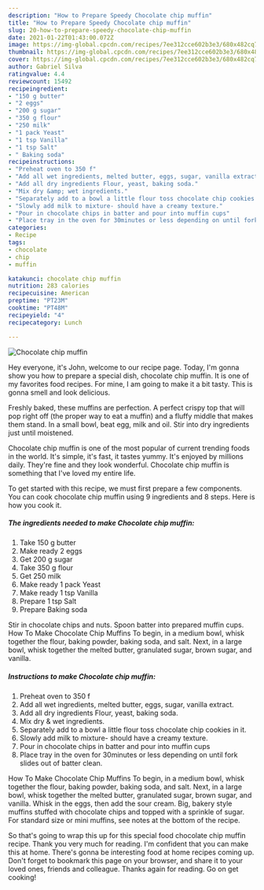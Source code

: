 ```yaml
---
description: "How to Prepare Speedy Chocolate chip muffin"
title: "How to Prepare Speedy Chocolate chip muffin"
slug: 20-how-to-prepare-speedy-chocolate-chip-muffin
date: 2021-01-22T01:43:00.072Z
image: https://img-global.cpcdn.com/recipes/7ee312cce602b3e3/680x482cq70/chocolate-chip-muffin-recipe-main-photo.jpg
thumbnail: https://img-global.cpcdn.com/recipes/7ee312cce602b3e3/680x482cq70/chocolate-chip-muffin-recipe-main-photo.jpg
cover: https://img-global.cpcdn.com/recipes/7ee312cce602b3e3/680x482cq70/chocolate-chip-muffin-recipe-main-photo.jpg
author: Gabriel Silva
ratingvalue: 4.4
reviewcount: 15492
recipeingredient:
- "150 g butter"
- "2 eggs"
- "200 g sugar"
- "350 g flour"
- "250 milk"
- "1 pack Yeast"
- "1 tsp Vanilla"
- "1 tsp Salt"
- " Baking soda"
recipeinstructions:
- "Preheat oven to 350 f"
- "Add all wet ingredients, melted butter, eggs, sugar, vanilla extract."
- "Add all dry ingredients Flour, yeast, baking soda."
- "Mix dry &amp; wet ingredients."
- "Separately add to a bowl a little flour toss chocolate chip cookies in it."
- "Slowly add milk to mixture- should have a creamy texture."
- "Pour in chocolate chips in batter and pour into muffin cups"
- "Place tray in the oven for 30minutes or less depending on until fork slides out of batter clean."
categories:
- Recipe
tags:
- chocolate
- chip
- muffin

katakunci: chocolate chip muffin 
nutrition: 283 calories
recipecuisine: American
preptime: "PT23M"
cooktime: "PT48M"
recipeyield: "4"
recipecategory: Lunch

---
```



![Chocolate chip muffin](https://img-global.cpcdn.com/recipes/7ee312cce602b3e3/680x482cq70/chocolate-chip-muffin-recipe-main-photo.jpg)

Hey everyone, it's John, welcome to our recipe page. Today, I'm gonna show you how to prepare a special dish, chocolate chip muffin. It is one of my favorites food recipes. For mine, I am going to make it a bit tasty. This is gonna smell and look delicious.

Freshly baked, these muffins are perfection. A perfect crispy top that will pop right off (the proper way to eat a muffin) and a fluffy middle that makes them stand. In a small bowl, beat egg, milk and oil. Stir into dry ingredients just until moistened.

Chocolate chip muffin is one of the most popular of current trending foods in the world. It's simple, it's fast, it tastes yummy. It's enjoyed by millions daily. They're fine and they look wonderful. Chocolate chip muffin is something that I've loved my entire life.


To get started with this recipe, we must first prepare a few components. You can cook chocolate chip muffin using 9 ingredients and 8 steps. Here is how you cook it.

<!--inarticleads1-->

##### The ingredients needed to make Chocolate chip muffin:

1. Take 150 g butter
1. Make ready 2 eggs
1. Get 200 g sugar
1. Take 350 g flour
1. Get 250 milk
1. Make ready 1 pack Yeast
1. Make ready 1 tsp Vanilla
1. Prepare 1 tsp Salt
1. Prepare  Baking soda


Stir in chocolate chips and nuts. Spoon batter into prepared muffin cups. How To Make Chocolate Chip Muffins To begin, in a medium bowl, whisk together the flour, baking powder, baking soda, and salt. Next, in a large bowl, whisk together the melted butter, granulated sugar, brown sugar, and vanilla. 

<!--inarticleads2-->

##### Instructions to make Chocolate chip muffin:

1. Preheat oven to 350 f
1. Add all wet ingredients, melted butter, eggs, sugar, vanilla extract.
1. Add all dry ingredients Flour, yeast, baking soda.
1. Mix dry &amp; wet ingredients.
1. Separately add to a bowl a little flour toss chocolate chip cookies in it.
1. Slowly add milk to mixture- should have a creamy texture.
1. Pour in chocolate chips in batter and pour into muffin cups
1. Place tray in the oven for 30minutes or less depending on until fork slides out of batter clean.


How To Make Chocolate Chip Muffins To begin, in a medium bowl, whisk together the flour, baking powder, baking soda, and salt. Next, in a large bowl, whisk together the melted butter, granulated sugar, brown sugar, and vanilla. Whisk in the eggs, then add the sour cream. Big, bakery style muffins stuffed with chocolate chips and topped with a sprinkle of sugar. For standard size or mini muffins, see notes at the bottom of the recipe. 

So that's going to wrap this up for this special food chocolate chip muffin recipe. Thank you very much for reading. I'm confident that you can make this at home. There's gonna be interesting food at home recipes coming up. Don't forget to bookmark this page on your browser, and share it to your loved ones, friends and colleague. Thanks again for reading. Go on get cooking!
